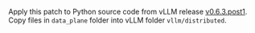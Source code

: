 <!--
SPDX-FileCopyrightText: Copyright (c) 2024-2025 NVIDIA CORPORATION & AFFILIATES. All rights reserved.
SPDX-License-Identifier: Apache-2.0

Licensed under the Apache License, Version 2.0 (the "License");
you may not use this file except in compliance with the License.
You may obtain a copy of the License at

http://www.apache.org/licenses/LICENSE-2.0

Unless required by applicable law or agreed to in writing, software
distributed under the License is distributed on an "AS IS" BASIS,
WITHOUT WARRANTIES OR CONDITIONS OF ANY KIND, either express or implied.
See the License for the specific language governing permissions and
limitations under the License.
-->

Apply this patch to Python source code from vLLM release [v0.6.3.post1](https://github.com/vllm-project/vllm/releases/tag/v0.6.3.post1). Copy files in ``data_plane`` folder into vLLM folder ``vllm/distributed``.
